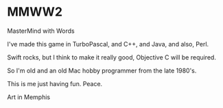 # MMWW2
MasterMind with Words

I've made this game in TurboPascal, and C++, and Java, and also, Perl.  

Swift rocks, but I think to make it really good, Objective C will be required.

So I'm old and an old Mac hobby programmer from the late 1980's. 

This is me just having fun. Peace.

Art in Memphis
